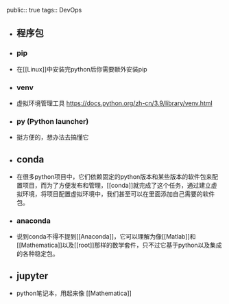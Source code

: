 public:: true
tags:: DevOps

- ## 程序包
- ### pip
- 在[[Linux]]中安装完python后你需要额外安装pip
- ### venv
- 虚拟环境管理工具 https://docs.python.org/zh-cn/3.9/library/venv.html
- ### py (Python launcher)
- 挺方便的，想办法去搞懂它
- ## conda
- 在很多python项目中，它们依赖固定的python版本和某些版本的软件包来配置项目，而为了方便发布和管理，[[conda]]就完成了这个任务，通过建立虚拟环境，将项目配置虚拟环境中，我们甚至可以在里面添加自己需要的软件包。
- ### anaconda
- 说到conda不得不提到[[Anaconda]]，它可以理解为像[[Matlab]]和[[Mathematica]]以及[[root]]那样的数学套件，只不过它基于python以及集成的各种稳定包。
- ## jupyter
- python笔记本，用起来像 [[Mathematica]]